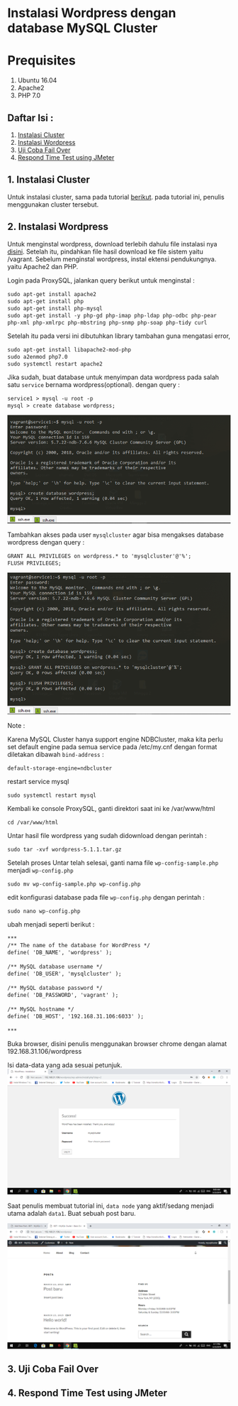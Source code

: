 # Instalasi Wordpress dengan database MySQL Cluster

# Prequisites
1. Ubuntu 16.04
2. Apache2
3. PHP 7.0

## Daftar Isi :

1. [Instalasi Cluster](#1-instalasi-cluster)
2. [Instalasi Wordpress](#2-instalasi-wordpress)
3. [Uji Coba Fail Over](#3-uji-coba-fail-over)
4. [Respond Time Test using JMeter](#4-respond-time-test-using-jmeter)


## 1. Instalasi Cluster

Untuk instalasi cluster, sama pada tutorial <a href="https://github.com/isasenoaji/BasisDataTerdistribusi">berikut</a>.
pada tutorial ini, penulis menggunakan cluster tersebut.

## 2. Instalasi Wordpress
Untuk menginstal wordpress, download terlebih dahulu file instalasi nya <a href="https://wordpress.org/download/">disini</a>.
Setelah itu, pindahkan file hasil download ke file sistem yaitu /vagrant. Sebelum menginstal wordpress, instal ektensi pendukungnya. yaitu Apache2 dan PHP.

Login pada ProxySQL, jalankan query berikut untuk menginstal :

```
sudo apt-get install apache2
sudo apt-get install php
sudo apt-get install php-mysql
sudo apt-get install -y php-gd php-imap php-ldap php-odbc php-pear php-xml php-xmlrpc php-mbstring php-snmp php-soap php-tidy curl
```

Setelah itu pada versi ini dibutuhkan library tambahan guna mengatasi error, 

```
sudo apt-get install libapache2-mod-php
sudo a2enmod php7.0
sudo systemctl restart apache2
```

Jika sudah, buat database untuk menyimpan data wordpress pada salah satu ```service``` bernama wordpress(optional). dengan query :

```
service1 > mysql -u root -p
mysql > create database wordpress;
```

<img src="/Evaluasi Tengah Semester/Screenshot 3/create table.png">

Tambahkan akses pada user ```mysqlcluster``` agar bisa mengakses database wordpress dengan query :

```
GRANT ALL PRIVILEGES on wordpress.* to 'mysqlcluster'@'%';
FLUSH PRIVILEGES;
```
<img src="/Evaluasi Tengah Semester/Screenshot 3/Grant akses.png">

Note :

Karena MySQL Cluster hanya support engine NDBCluster, maka kita perlu set default engine pada semua service pada /etc/my.cnf dengan format diletakan dibawah ```bind-address``` :

```
default-storage-engine=ndbcluster
```

restart service mysql

```
sudo systemctl restart mysql
```

Kembali ke console ProxySQL, ganti direktori saat ini ke /var/www/html

```
cd /var/www/html
```

Untar hasil file wordpress yang sudah  didownload dengan perintah :

```
sudo tar -xvf wordpress-5.1.1.tar.gz
```

Setelah proses Untar telah selesai, ganti nama file ```wp-config-sample.php``` menjadi ```wp-config.php```

```
sudo mv wp-config-sample.php wp-config.php
```

edit konfigurasi database pada file ```wp-config.php``` dengan perintah :

```
sudo nano wp-config.php
```

ubah menjadi seperti berikut :

```
***
/** The name of the database for WordPress */
define( 'DB_NAME', 'wordpress' );

/** MySQL database username */
define( 'DB_USER', 'mysqlcluster' );

/** MySQL database password */
define( 'DB_PASSWORD', 'vagrant' );

/** MySQL hostname */
define( 'DB_HOST', '192.168.31.106:6033' );

***
```

Buka browser, disini penulis menggunakan browser chrome dengan alamat 192.168.31.106/wordpress

Isi data-data yang ada sesuai petunjuk.
<img src="/Evaluasi Tengah Semester/Screenshot 3/wordpress sukses instal.png">

Saat penulis membuat tutorial ini, ```data node``` yang aktif/sedang menjadi utama adalah ```data1```. Buat sebuah post baru.

<img src="/Evaluasi Tengah Semester/Screenshot 3/wordpress new post.png">


## 3. Uji Coba Fail Over

## 4. Respond Time Test using JMeter
